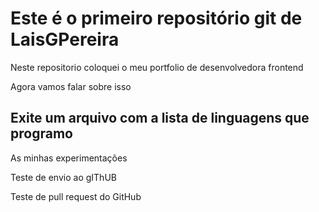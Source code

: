 # Este é o primeiro repositório git de LaisGPereira

Neste repositorio coloquei o meu portfolio de desenvolvedora frontend

Agora vamos falar sobre isso

## Exite um arquivo com a lista de linguagens que programo

As minhas experimentações


Teste de envio ao gIThUB

Teste de pull request do GitHub
